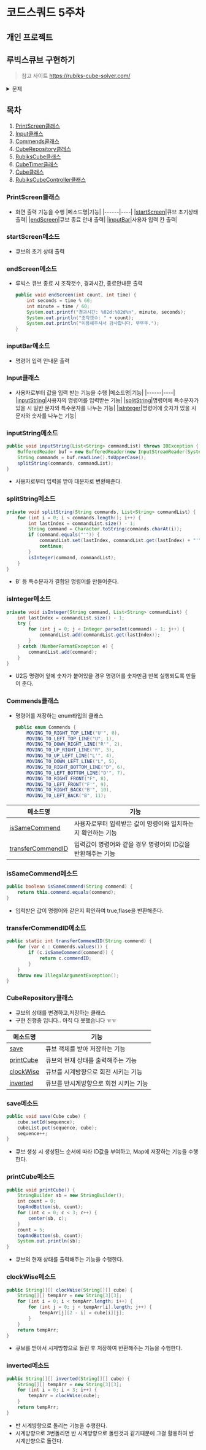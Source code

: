 # 코드스쿼드 5주차
## 개인 프로젝트

## 루빅스큐브 구현하기
> 참고 사이트 https://rubiks-cube-solver.com/

<details>
<summary>문제</summary>
<div markdown="1">

## 문제 설명
- 큐브는 W, B, G, Y, O, R의 6가지 색깔을 가지고 있다.
- 입력: 각 조작법을 한 줄로 입력받는다.
- 출력: 큐브의 6면을 펼친 상태로 출력한다.
- Q를 입력받으면 프로그램을 종료하고, 조작 받은 명령의 갯수를 출력시킨다.

## 큐브의 초기 상태
```
              B B B
              B B B
              B B B

W W W     O O O     G G G     Y Y Y
W W W     O O O     G G G     Y Y Y
W W W     O O O     G G G     Y Y Y

              R R R
              R R R
              R R R
```
## 프로그램 예시
```
(초기 상태 출력)

CUBE> FRR'U2R

F
(큐브상태)

R
(큐브상태)

...

R
(큐브상태)

CUBE> Q
경과시간: 00:31 //추가 구현 항목
조작갯수: 6
이용해주셔서 감사합니다. 뚜뚜뚜.
```

## 추가 구현 기능
- 프로그램 종료 시 경과 시간 출력
- 큐브의 무작위 섞기 기능
- 모든 면을 맞추면 축하 메시지와 함께 프로그램을 자동 종료
  
## 3단계 코딩 요구사항
- 가능한 한 커밋을 자주 하고 구현의 의미가 명확하게 전달되도록 커밋 메시지를 작성할 것
- 함수나 메소드는 한 번에 한 가지 일을 하고 가능하면 20줄이 넘지 않도록 구현한다.
- 함수나 메소드의 들여쓰기를 가능하면 적게(3단계까지만) 할 수 있도록 노력해 본다.
```
function main() {
    for() { // 들여쓰기 1단계
        if() { // 들여쓰기 2단계
            return; // 들여쓰기 3단계
        }
    }
}
```
</div>
</details>

## 목차
1. [PrintScreen클래스](#PrintScreen클래스)
3. [Input클래스](#Input클래스)
4. [Commends클래스](#Commends클래스)
5. [CubeRepository클래스](#CubeRepository클래스)
6. [RubiksCube클래스](#RubiksCube클래스)
7. [CubeTimer클래스](#CubeTimer클래스)
8. [Cube클래스](#Cube클래스)
9. [RubiksCubeController클래스](#RubiksCubeController클래스)

### PrintScreen클래스
- 화면 출력 기능을 수행
|메소드명|기능|
|------|----|
|[startScreen](#startScreen메소드)|큐브 초기상태 출력|
|[endScreen](#endScreen메소드)|큐브 종료 안내 출력|
|[inputBar](#inputBar메소드)|사용자 입력 칸 출력|

### startScreen메소드
- 큐브의 초기 상태 출력

### endScreen메소드
- 루빅스 큐브 종료 시 조작갯수, 경과시간, 종료안내문 출력
  ```java
  public void endScreen(int count, int time) {
      int seconds = time % 60;
      int minute = time / 60;
      System.out.printf("경과시간: %02d:%02d%n", minute, seconds);
      System.out.println("조작갯수: " + count);
      System.out.println("이용해주셔서 감사합니다. 뚜뚜뚜.");
  }
  ```
### inputBar메소드
- 명령어 입력 안내문 출력

### Input클래스
- 사용자로부터 값을 입력 받는 기능을 수행
|메소드명|기능|
|------|----|
|[inputString](#inputString메소드)|사용자의 명령어를 입력받는 기능|
|[splitString](#splitString메소드)|명령어에 특수문자가 있을 시 일반 문자와 특수문자를 나누는 기능|
|[isInteger](#isInteger메소드)|명령어에 숫자가 있을 시 문자와 숫자를 나누는 기능|

### inputString메소드
  ```java
  public void inputString(List<String> commandList) throws IOException {
      BufferedReader buf = new BufferedReader(new InputStreamReader(System.in));
      String commands = buf.readLine().toUpperCase();
      splitString(commands, commandList);
  }
  ```
  - 사용자로부터 입력을 받아 대문자로 변환해준다.
### splitString메소드
  ```java
  private void splitString(String commands, List<String> commandList) {
      for (int i = 0; i < commands.length(); i++) {
          int lastIndex = commandList.size() - 1;
          String command = Character.toString(commands.charAt(i));
          if (command.equals("'")) {
              commandList.set(lastIndex, commandList.get(lastIndex) + "'");
              continue;
          }
          isInteger(command, commandList);
      }
  }
  ```
  - B' 등 특수문자가 결합된 명령어를 만들어준다.
### isInteger메소드
  ```java
  private void isInteger(String command, List<String> commandList) {
      int lastIndex = commandList.size() - 1;
      try {
          for (int j = 0; j < Integer.parseInt(command) - 1; j++) {
              commandList.add(commandList.get(lastIndex));
          }
      } catch (NumberFormatException e) {
          commandList.add(command);
      }
  }
  ```
  - U2등 명령어 앞에 숫자가 붙어있을 경우 명령어를 숫자만큼 반복 실행되도록 만들어 준다.
 
### Commends클래스
- 명령어를 저장하는 enum타입의 클래스
  ```java
  public enum Commends {
      MOVING_TO_RIGHT_TOP_LINE("U'", 0),
      MOVING_TO_LEFT_TOP_LINE("U", 1),
      MOVING_TO_DOWN_RIGHT_LINE("R'", 2),
      MOVING_TO_UP_RIGHT_LINE("R", 3),
      MOVING_TO_UP_LEFT_LINE("L'", 4),
      MOVING_TO_DOWN_LEFT_LINE("L", 5),
      MOVING_TO_RIGHT_BOTTOM_LINE("D", 6),
      MOVING_TO_LEFT_BOTTOM_LINE("D'", 7),
      MOVING_TO_RIGHT_FRONT("F", 8),
      MOVING_TO_LEFT_FRONT("F'", 9),
      MOVING_TO_RIGHT_BACK("B'", 10),
      MOVING_TO_LEFT_BACK("B", 11);
  ```
|메소드명|기능|
|------|----|
|[isSameCommend](#isSameCommend메소드)|사용자로부터 입력받은 값이 명령어와 일치하는지 확인하는 기능|
|[transferCommendID](#transferCommendID메소드)|입력값이 명령어와 같을 경우 명령어의 ID값을 반환해주는 기능|

### isSameCommend메소드
  ```java
  public boolean isSameCommend(String commend) {
      return this.commend.equals(commend);
  }
  ```
  - 입력받은 값이 명령어와 같은지 확인하여 true,flase을 반환해준다.
### transferCommendID메소드
  ```java
  public static int transferCommendID(String commend) {
      for (var c : Commends.values()) {
          if (c.isSameCommend(commend)) {
              return c.commendID;
          }
      }
      throw new IllegalArgumentException();
  }
  ```
### CubeRepository클래스
- 큐브의 상태를 변경하고,저장하는 클래스
- 구현 진행중 입니다.. 아직 다 못했습니다 ㅠㅠ

|메소드명|기능|
|------|----|
|[save](#save메소드)|큐브 객체를 받아 저장하는 기능|
|[printCube](#printCube메소드)|큐브의 현재 상태를 출력해주는 기능|
|[clockWise](#clockWise메소드)|큐브를 시계방향으로 회전 시키는 기능|
|[inverted](#inverted메소드)|큐브를 반시계방향으로 회전 시키는 기능|

### save메소드
  ```java
  public void save(Cube cube) {
      cube.setId(sequence);
      cubeList.put(sequence, cube);
      sequence++;
  }
  ```
  - 큐브 생성 시 생성된느 순서에 따라 ID값을 부여하고, Map에 저장하는 기능을 수행한다.
### printCube메소드
  ```java
  public void printCube() {
      StringBuilder sb = new StringBuilder();
      int count = 0;
      topAndBottom(sb, count);
      for (int c = 0; c < 3; c++) {
          center(sb, c);
      }
      count = 5;
      topAndBottom(sb, count);
      System.out.println(sb);
  }
  ```
  - 큐브의 현재 상태를 출력해주는 기능을 수행한다.
### clockWise메소드
  ```java
  public String[][] clockWise(String[][] cube) {
      String[][] tempArr = new String[3][3];
      for (int i = 0; i < tempArr.length; i++) {
          for (int j = 0; j < tempArr[i].length; j++) {
              tempArr[j][2 - i] = cube[i][j];
          }
      }
      return tempArr;
  }
  ```
  - 큐브를 받아서 시계방향으로 돌린 후 저장하여 반환해주는 기능을 수행한다.
### inverted메소드
  ```java
  public String[][] inverted(String[][] cube) {
      String[][] tempArr = new String[3][3];
      for (int i = 0; i < 3; i++) {
          tempArr = clockWise(cube);
      }
      return tempArr;
  }
  ```
  - 반 시계뱡향으로 돌리는 기능을 수행한다.
  - 시계방향으로 3번돌리면 반 시계방향으로 돌린것과 같기때문에 그걸 활용하여 반 시계반향으로 돌린다.
